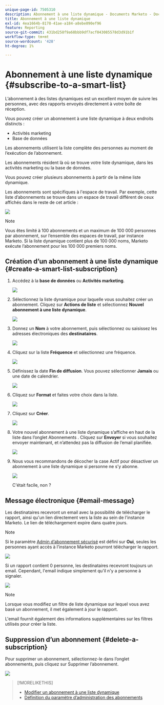 ```yaml
---
unique-page-id: 7505310
description: Abonnement à une liste dynamique - Documents Marketo - Documentation du produit
title: Abonnement à une liste dynamique
exl-id: 4ea1664b-8178-41ae-a184-a8ebe090ef96
feature: Reporting
source-git-commit: 431bd258f9a68bbb9df7acf043085578d3d91b1f
workflow-type: tm+mt
source-wordcount: '428'
ht-degree: 1%

---
```


# Abonnement à une liste dynamique {#subscribe-to-a-smart-list}

L’abonnement à des listes dynamiques est un excellent moyen de suivre les personnes, avec des rapports envoyés directement à votre boîte de réception.

Vous pouvez créer un abonnement à une liste dynamique à deux endroits distincts :

* Activités marketing
* Base de données

Les abonnements utilisent la liste complète des personnes au moment de l’exécution de l’abonnement.

Les abonnements résident là où se trouve votre liste dynamique, dans les activités marketing ou la base de données.

Vous pouvez créer plusieurs abonnements à partir de la même liste dynamique.

Les abonnements sont spécifiques à l&#39;espace de travail. Par exemple, cette liste d’abonnements se trouve dans un espace de travail différent de ceux affichés dans le reste de cet article :

![](assets/one.png)

>[!NOTE]
>
>Vous êtes limité à 100 abonnements et un maximum de 100 000 personnes par abonnement, sur l’ensemble des espaces de travail, par instance Marketo. Si la liste dynamique contient plus de 100 000 noms, Marketo exécute l’abonnement pour les 100 000 premiers noms.

## Création d’un abonnement à une liste dynamique {#create-a-smart-list-subscription}

1. Accédez à la **base de données** ou **Activités marketing**.

   ![](assets/db.png)

1. Sélectionnez la liste dynamique pour laquelle vous souhaitez créer un abonnement. Cliquez sur **Actions de liste** et sélectionnez **Nouvel abonnement à une liste dynamique**.

   ![](assets/three.png)

1. Donnez un **Nom** à votre abonnement, puis sélectionnez ou saisissez les adresses électroniques des **destinataires**.

   ![](assets/image2015-9-14-13-3a18-3a38.png)

1. Cliquez sur la liste **Fréquence** et sélectionnez une fréquence.

   ![](assets/image2015-9-14-13-3a21-3a21.png)

1. Définissez la date **Fin de diffusion**. Vous pouvez sélectionner **Jamais** ou une date de calendrier.

   ![](assets/image2015-9-14-13-3a23-3a37.png)

1. Cliquez sur **Format** et faites votre choix dans la liste.

   ![](assets/image2015-9-14-13-3a25-3a25.png)

1. Cliquez sur **Créer**.

   ![](assets/image2015-9-11-15-3a58-3a4.png)

1. Votre nouvel abonnement à une liste dynamique s’affiche en haut de la liste dans l’onglet Abonnements . Cliquez sur **Envoyer** si vous souhaitez envoyer maintenant, et n’attendez pas la diffusion de l’email planifiée.

   ![](assets/eight.png)

1. Nous vous recommandons de décocher la case Actif pour désactiver un abonnement à une liste dynamique si personne ne s’y abonne.

   ![](assets/nine.png)

   C&#39;était facile, non ?

## Message électronique {#email-message}

Les destinataires recevront un email avec la possibilité de télécharger le rapport, ainsi qu&#39;un lien directement vers la liste au sein de l&#39;instance Marketo. Le lien de téléchargement expire dans quatre jours.

>[!NOTE]
>
>Si le paramètre [Admin d’abonnement sécurisé](/help/marketo/product-docs/reporting/basic-reporting/report-subscriptions/secure-the-subscription-admin-setting.md) est défini sur **Oui**, seules les personnes ayant accès à l’instance Marketo pourront télécharger le rapport.

![](assets/image2015-4-17-15-3a46-3a47.png)

Si un rapport contient 0 personne, les destinataires recevront toujours un email. Cependant, l&#39;email indique simplement qu&#39;il n&#39;y a personne à signaler.

![](assets/image2015-4-17-16-3a11-3a8.png)

>[!NOTE]
>
>Lorsque vous modifiez un filtre de liste dynamique sur lequel vous avez basé un abonnement, il met également à jour le rapport.

L&#39;email fournit également des informations supplémentaires sur les filtres utilisés pour créer la liste.

## Suppression d’un abonnement {#delete-a-subscription}

Pour supprimer un abonnement, sélectionnez-le dans l’onglet abonnements, puis cliquez sur Supprimer l’abonnement.

![](assets/twelve.png)

>[!MORELIKETHIS]
>
>* [Modifier un abonnement à une liste dynamique](/help/marketo/product-docs/reporting/basic-reporting/report-subscriptions/edit-a-smart-list-subscription.md)
>* [ Définition du paramètre d’administration des abonnements ](/help/marketo/product-docs/reporting/basic-reporting/report-subscriptions/secure-the-subscription-admin-setting.md)
